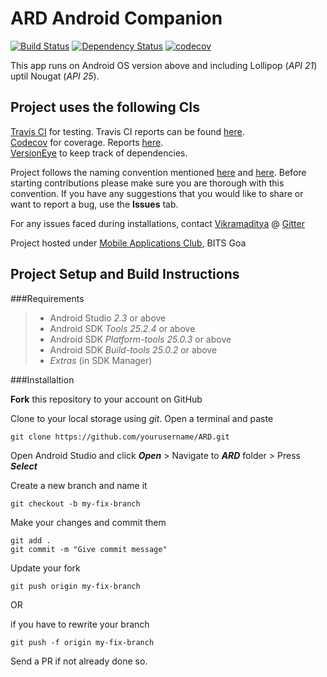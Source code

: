 

ARD Android Companion
===================
[![Build Status](https://travis-ci.com/kukreja-vikramaditya/ARD.svg?token=PosPSPTbkNM2WxfmyvGE&branch=master)](https://travis-ci.com/kukreja-vikramaditya/ARD)
[![Dependency Status](https://www.versioneye.com/user/projects/58ee25749f10f8002b3777cd/badge.svg?style=flat-square)](https://www.versioneye.com/user/projects/58ee25749f10f8002b3777cd)
[![codecov](https://codecov.io/gh/kukreja-vikramaditya/ARD/branch/master/graph/badge.svg?token=aoOIeczRVC)](https://codecov.io/gh/kukreja-vikramaditya/ARD)


This app runs on Android OS version above and including Lollipop (*API 21*) uptil Nougat (*API 25*).

Project uses the following CIs<br>
----
[Travis CI](https://www.travis-ci.com) for testing. Travis CI reports can be found <a href="https://travis-ci.com/kukreja-vikramaditya/ARD">here</a>. <br>
[Codecov](https://codecov.io/gh) for coverage. Reports [here](https://codecov.io/gh/kukreja-vikramaditya/ARD).<br>
[VersionEye](https://www.versioneye.com/user/projects/58ee25749f10f8002b3777cd?child=summary)  to keep track of dependencies.


 Project follows the naming convention mentioned <a href="http://jeroenmols.com/blog/2016/03/07/resourcenaming/">here</a> and <a href="https://github.com/ribot/android-guidelines/blob/master/project_and_code_guidelines.md">here</a>. Before starting contributions please make sure you are thorough with this convention. If you have any suggestions that you would like to share or want to report a bug, use the **Issues** tab.

For any issues faced during installations, contact <a href="https://github.com/kukreja-vikramaditya">Vikramaditya</a> @ <a href="">Gitter</a>

Project hosted under <a href="https://github.com/MobileApplicationsClub/">Mobile Applications Club</a>, BITS Goa

Project Setup and Build Instructions
---

###Requirements

> - Android Studio *2.3* or above
> - Android SDK *Tools 25.2.4* or above
> - Android SDK *Platform-tools 25.0.3* or above
> - Android SDK *Build-tools 25.0.2* or above
> - *Extras* (in SDK Manager)

###Installaltion

**Fork** this repository to your account on GitHub
 
Clone to your local storage using *git*. Open a terminal and paste

	git clone https://github.com/yourusername/ARD.git

Open Android Studio and click ***Open*** > Navigate to ***ARD***  folder > Press ***Select***

Create a new branch and name it 

    git checkout -b my-fix-branch

Make your changes and commit them

    git add .
    git commit -m "Give commit message"

Update your fork

    git push origin my-fix-branch
OR  

if you have to rewrite your branch

    git push -f origin my-fix-branch     

Send a PR if not already done so.   

